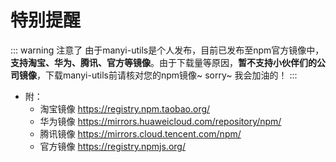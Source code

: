 # 特别提醒
::: warning 注意了
由于manyi-utils是个人发布，目前已发布至npm官方镜像中，**支持淘宝、华为、腾讯、官方等镜像**。由于下载量等原因，**暂不支持小伙伴们的公司镜像**，下载manyi-utils前请核对您的npm镜像~ sorry~  我会加油的！
:::

- 附：
  - 淘宝镜像 https://registry.npm.taobao.org/
  - 华为镜像 https://mirrors.huaweicloud.com/repository/npm/
  - 腾讯镜像 https://mirrors.cloud.tencent.com/npm/
  - 官方镜像 https://registry.npmjs.org/